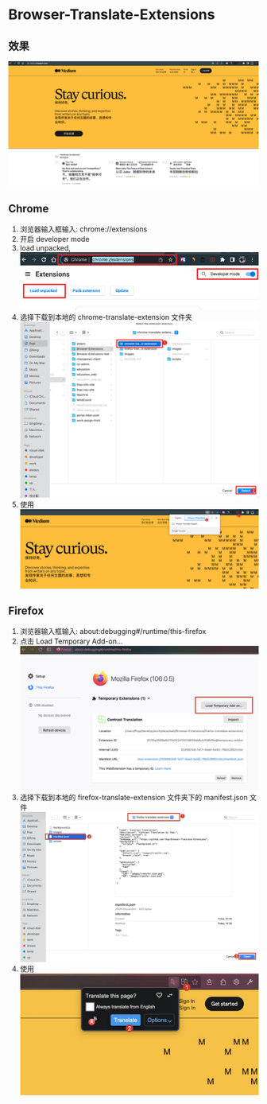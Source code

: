 # Browser-Translate-Extensions

## 效果
![tutorial screenshot](./images/screenshot-effect.jpg)

## Chrome

1. 浏览器输入框输入: chrome://extensions
2. 开启 developer mode
3. load unpacked,
![chrome tutorial screenshot](./images/chrome-tutorial1.jpg)
4. 选择下载到本地的 chrome-translate-extension 文件夹
![chrome tutorial screenshot](./images/chrome-tutorial2.jpg)
1. 使用
![chrome tutorial screenshot](./images/chrome-tutorial3.jpg)

## Firefox

1. 浏览器输入框输入: about:debugging#/runtime/this-firefox
2. 点击 Load Temporary Add-on...
![firefox tutorial screenshot](./images/firefox-tutorial1.jpg)
3. 选择下载到本地的 firefox-translate-extension 文件夹下的 manifest.json 文件
![firefox tutorial screenshot](./images/firefox-tutorial2.jpg)
4. 使用
![firefox tutorial screenshot](./images/firefox-tutorial3.jpg)


